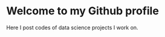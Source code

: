  # Welcome to my Github profile
 
 Here I post codes of data science projects I work on.

<!---
gandreguetto/gandreguetto is a ✨ special ✨ repository because its `README.md` (this file) appears on your GitHub profile.
You can click the Preview link to take a look at your changes.
--->
